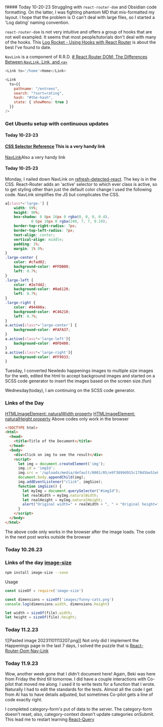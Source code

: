 f#### Today 10-20-23
Struggling with `react-router-dom` and Obsidian code formatting. On the latter, I was fighting phantom MD that mis-formatted my layout. I hope that the problem is O can't deal with large files, so I started a 'Log dating' naming convention.

`react-router-dom` is not very intuitive and offers a group of hooks that are not well exampled. It seems that most people/tutorials don't deal with many of the hooks. This [Log Rocket - Using Hooks with React Router](https://blog.logrocket.com/using-hooks-react-router/) is about the best I've found to date. 

`NavLink` is a component of R.R.D. [# React Router DOM: The Differences Between `NavLink`, Link, and `<a>`](https://javascript.plainenglish.io/react-router-dom-the-differences-between-navlink-link-and-a-bb5c27a48bfc)


```js
<Link to='/home'>Home</Link>

<Link
  to={{
    pathname: "/entrees",
    search: "?sort=rating",
    hash: "#the-hash",
    state: { showMenu: true }
  }}
/>
```

### Get Ubuntu setup with continuous updates

#### Today 10-23-23

#### [CSS Selector Reference](https://www.w3schools.com/cssref/css_selectors.php) This is a very handy link
[NavLink](https://reactrouter.com/en/main/components/nav-link#navlink)Also a very handy link

#### Today 10-25-23
Monday, I nailed down NavLink on [refresh-detected-react](~/webdev/refresh-detected-react.md). The key is in the CSS. React-Router adds an 'active' selector to which ever class is active, so to get styling other than just the default color change I used the following code.
NavLink simplifies the JS but complicates the CSS.
``` css
a[class*='large-'] {
	width: 99%;
	height: 90%;
	box-shadow: 0 8px 16px 0 rgba(0, 0, 0, 0.4),
			0 6px 10px 0 rgba(240, 7, 7, 0.19);
	border-top-right-radius: 7px;
	border-top-left-radius: 7px;
	text-align: center;
	vertical-align: middle;
	padding: 1%;
	margin: 1% 0%;
}
.large-center {
	color: #cfad02;
	background-color: #FFDB00;
	left: 0.7%;
}
.large-left {
	color: #2e7d42;
	background-color: #0a6120;
	left: 0.7%;
}
.large-right {
	color: #94480a;
	background-color: #C46210;
	left: 0.7%;
}
a.active[class*='large-center'] {
	background-color: #FAFA37;
}
a.active[class*='large-left']{
	background-color: #8FD400;
}
a.active[class*='large-right']{
	background-color: #FF9933;
}
```

Tuesday, I converted Newledo happenings images to multiple size images for the web, edited the html to accept background images and started on a SCSS code generator to insert the images based on the screen size.(fun) 

Wednesday(today), I am continuing on the SCSS code generator.
### Links of the Day
[HTMLImageElement: naturalWidth property](https://developer.mozilla.org/en-US/docs/Web/API/HTMLImageElement/naturalWidth)
[HTMLImageElement: naturalHeight property](https://developer.mozilla.org/en-US/docs/Web/API/HTMLImageElement/naturalHeight)
Above codes only work in the browser
``` html
<!DOCTYPE html>
<html>
  <head>
    <title>Title of the Document</title>
  </head>
  <body>
    <div>Click on img to see the result</div>
    <script>
      let img = document.createElement('img');
      img.id = 'imgId';
      img.src = '/uploads/media/default/0001/05/e9f3899d915c17845be51e839d5ba238f0404b07.png';
      document.body.appendChild(img);
      img.addEventListener("click", imgSize);
      function imgSize() {
        let myImg = document.querySelector("#imgId");
        let realWidth = myImg.naturalWidth;
        let realHeight = myImg.naturalHeight;
        alert("Original width=" + realWidth + ", " + "Original height=" + realHeight);
      }
    </script>
  </body>
</html>
```
The above code only works in the browser after the image loads. The code in the next post works outside the browser

### Today 10.26.23
### Links of the day [image-size](https://www.npmjs.com/package/image-size)
``` bash
npm install image-size --save

```
Usage
```js
const sizeOf = require('image-size')

const dimensions = sizeOf('images/funny-cats.png')
console.log(dimensions.width, dimensions.height)

let width = sizeOf(file).width;
let height = sizeOf(file).height;

```
### Today 11.2.23
![[Pasted image 20231101113207.png]]
Not only did I implement the Happenings page in the last 7 days, I solved the puzzle that is [React-Router-Dom Nav-Link](obsidian://open?vault=code-log&file=React-Router-Dom%2FNavLink)
### Today 11.9.23
Wow, another week gone that I didn't document here! Again, Beki was here from Friday the third till tomorrow. I did have a couple interactions with Co-pilot that moved me along. I used it to write tests for a function that I wrote. Naturally I had to edit the standards for the tests. Almost all the code I get from AI has to have details adjusted, but sometimes Co-pilot gets a line of code exactly right.

I completed category-form's put of data to the server. The category-form doesn't reset, also, category-context doesn't update categories onSubmit. This lead me to restart learning [React-Query](obsidian://open?vault=code-log&file=React%20Query%2FRQ%20table%20of%20contents)
